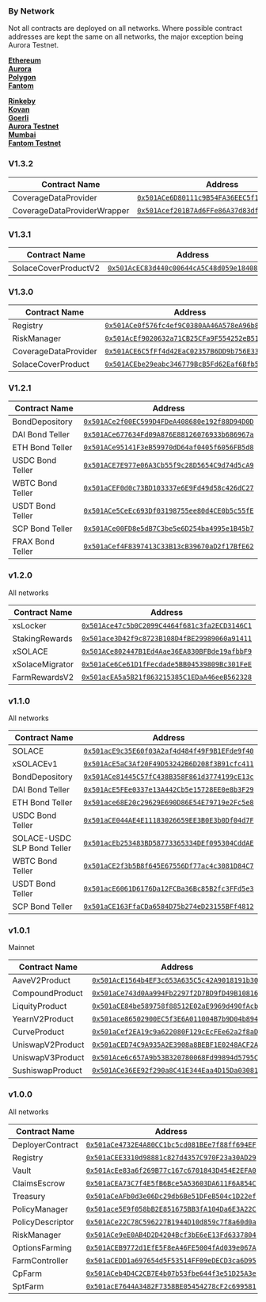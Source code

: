 ### By Network

Not all contracts are deployed on all networks. Where possible contract addresses are kept the same on all networks, the major exception being Aurora Testnet.

[**Ethereum**](Ethereum)  
[**Aurora**](Aurora)  
[**Polygon**](Polygon)  
[**Fantom**](Fantom)  

[**Rinkeby**](Testnet/Rinkeby)  
[**Kovan**](Testnet/Kovan)  
[**Goerli**](Testnet/Goerli)  
[**Aurora Testnet**](Testnet/Aurora%20Testnet)  
[**Mumbai**](Testnet/Mumbai)  
[**Fantom Testnet**](Testnet/Fantom%20Testnet)  

### V1.3.2

| Contract Name                | Address                                      |
|------------------------------|----------------------------------------------|
| CoverageDataProvider         | [`0x501ACe6D80111c9B54FA36EEC5f1B213d7F24770`](https://etherscan.io/address/0x501ACe6D80111c9B54FA36EEC5f1B213d7F24770) |
| CoverageDataProviderWrapper  | [`0x501Acef201B7Ad6FFe86A37d83df757454924aD5`](https://etherscan.io/address/0x501Acef201B7Ad6FFe86A37d83df757454924aD5) |

### V1.3.1

| Contract Name                | Address                                      |
|------------------------------|----------------------------------------------|
| SolaceCoverProductV2         | [`0x501AcEC83d440c00644cA5C48d059e1840852a64`](https://polygonscan.com/address/0x501AcEC83d440c00644cA5C48d059e1840852a64) |

### V1.3.0

| Contract Name                | Address                                      |
|------------------------------|----------------------------------------------|
| Registry                     | [`0x501ACe0f576fc4ef9C0380AA46A578eA96b85776`](https://etherscan.io/address/0x501ACe0f576fc4ef9C0380AA46A578eA96b85776) |
| RiskManager                  | [`0x501AcEf9020632a71CB25CFa9F554252eB51732b`](https://etherscan.io/address/0x501AcEf9020632a71CB25CFa9F554252eB51732b) |
| CoverageDataProvider         | [`0x501ACE6C5fFf4d42EaC02357B6DD9b756E337355`](https://etherscan.io/address/0x501ACE6C5fFf4d42EaC02357B6DD9b756E337355) |
| SolaceCoverProduct           | [`0x501ACEbe29eabc346779BcB5Fd62Eaf6Bfb5320E`](https://etherscan.io/address/0x501ACEbe29eabc346779BcB5Fd62Eaf6Bfb5320E) |

### V1.2.1

| Contract Name                | Address                                      |
|------------------------------|----------------------------------------------|
| BondDepository               | [`0x501ACe2f00EC599D4FDeA408680e192f88D94D0D`](https://etherscan.io/address/0x501ACe2f00EC599D4FDeA408680e192f88D94D0D) |
| DAI Bond Teller              | [`0x501ACe677634Fd09A876E88126076933b686967a`](https://etherscan.io/address/0x501ACe677634Fd09A876E88126076933b686967a) |
| ETH Bond Teller              | [`0x501ACe95141F3eB59970dD64af0405f6056FB5d8`](https://etherscan.io/address/0x501ACe95141F3eB59970dD64af0405f6056FB5d8) |
| USDC Bond Teller             | [`0x501ACE7E977e06A3Cb55f9c28D5654C9d74d5cA9`](https://etherscan.io/address/0x501ACE7E977e06A3Cb55f9c28D5654C9d74d5cA9) |
| WBTC Bond Teller             | [`0x501aCEF0d0c73BD103337e6E9Fd49d58c426dC27`](https://etherscan.io/address/0x501aCEF0d0c73BD103337e6E9Fd49d58c426dC27) |
| USDT Bond Teller             | [`0x501ACe5CeEc693Df03198755ee80d4CE0b5c55fE`](https://etherscan.io/address/0x501ACe5CeEc693Df03198755ee80d4CE0b5c55fE) |
| SCP Bond Teller              | [`0x501ACe00FD8e5dB7C3be5e6D254ba4995e1B45b7`](https://etherscan.io/address/0x501ACe00FD8e5dB7C3be5e6D254ba4995e1B45b7) |
| FRAX Bond Teller             | [`0x501aCef4F8397413C33B13cB39670aD2f17BfE62`](https://etherscan.io/address/0x501aCef4F8397413C33B13cB39670aD2f17BfE62) |

### v1.2.0

All networks

| Contract Name                | Address                                      |
|------------------------------|----------------------------------------------|
| xsLocker                     | [`0x501Ace47c5b0C2099C4464f681c3fa2ECD3146C1`](https://etherscan.io/address/0x501Ace47c5b0C2099C4464f681c3fa2ECD3146C1) |
| StakingRewards               | [`0x501ace3D42f9c8723B108D4fBE29989060a91411`](https://etherscan.io/address/0x501ace3D42f9c8723B108D4fBE29989060a91411) |
| xSOLACE                      | [`0x501ACe802447B1Ed4Aae36EA830BFBde19afbbF9`](https://etherscan.io/address/0x501ACe802447B1Ed4Aae36EA830BFBde19afbbF9) |
| xSolaceMigrator              | [`0x501aCe6Ce61D1fFecdade5BB04539809Bc301FeE`](https://etherscan.io/address/0x501aCe6Ce61D1fFecdade5BB04539809Bc301FeE) |
| FarmRewardsV2                | [`0x501acEA5a5B21f863215385C1EDaA46eeB562328`](https://etherscan.io/address/0x501acEA5a5B21f863215385C1EDaA46eeB562328) |

### v1.1.0

All networks  

| Contract Name                | Address                                      |
|------------------------------|----------------------------------------------|
| SOLACE                       | [`0x501acE9c35E60f03A2af4d484f49F9B1EFde9f40`](https://etherscan.io/address/0x501acE9c35E60f03A2af4d484f49F9B1EFde9f40) |
| xSOLACEv1                    | [`0x501AcE5aC3Af20F49D53242B6D208f3B91cfc411`](https://etherscan.io/address/0x501AcE5aC3Af20F49D53242B6D208f3B91cfc411) |
| BondDepository               | [`0x501ACe81445C57fC438B358F861d3774199cE13c`](https://etherscan.io/address/0x501ACe81445C57fC438B358F861d3774199cE13c) |
| DAI Bond Teller              | [`0x501AcE5FEe0337e13A442Cb5e15728EE0e8b3F29`](https://etherscan.io/address/0x501AcE5FEe0337e13A442Cb5e15728EE0e8b3F29) |
| ETH Bond Teller              | [`0x501ace68E20c29629E690D86E54E79719e2Fc5e8`](https://etherscan.io/address/0x501ace68E20c29629E690D86E54E79719e2Fc5e8) |
| USDC Bond Teller             | [`0x501aCE044AE4E11183026659EE3B0E3b0Df04d7F`](https://etherscan.io/address/0x501aCE044AE4E11183026659EE3B0E3b0Df04d7F) |
| SOLACE-USDC SLP Bond Teller  | [`0x501acEb253483BD58773365334DEf095304CddAE`](https://etherscan.io/address/0x501acEb253483BD58773365334DEf095304CddAE) |
| WBTC Bond Teller             | [`0x501aCE2f3b5B8f645E67556Df77ac4c3081D84C7`](https://etherscan.io/address/0x501aCE2f3b5B8f645E67556Df77ac4c3081D84C7) |
| USDT Bond Teller             | [`0x501acE6061D6176Da12FCBa36Bc85B2fc3FFd5e3`](https://etherscan.io/address/0x501acE6061D6176Da12FCBa36Bc85B2fc3FFd5e3) |
| SCP Bond Teller              | [`0x501aCE163FfaCDa6584D75b274eD23155BFf4812`](https://etherscan.io/address/0x501aCE163FfaCDa6584D75b274eD23155BFf4812) |

### v1.0.1

Mainnet

| Contract Name    | Address                                      |
|------------------|----------------------------------------------|
| AaveV2Product    | [`0x501AcE1564b4EF3c653A635C5c42A9018191b305`](https://etherscan.io/address/0x501AcE1564b4EF3c653A635C5c42A9018191b305) |
| CompoundProduct  | [`0x501aCe743d0Aa994Fb2297f2D7BD9fD49B10816b`](https://etherscan.io/address/0x501aCe743d0Aa994Fb2297f2D7BD9fD49B10816b) |
| LiquityProduct   | [`0x501aCE84be589758f88512E02aE9969d490fAcbC`](https://etherscan.io/address/0x501aCE84be589758f88512E02aE9969d490fAcbC) |
| YearnV2Product   | [`0x501ace86502900EC5f3E6A011004B7b9D04b8941`](https://etherscan.io/address/0x501ace86502900EC5f3E6A011004B7b9D04b8941) |
| CurveProduct     | [`0x501aCef2EA19c9a622080F129cEcFEe62a2f8aD5`](https://etherscan.io/address/0x501aCef2EA19c9a622080F129cEcFEe62a2f8aD5) |
| UniswapV2Product | [`0x501aCED74C9A935A2E3908a8BEBF1E0248ACF2A8`](https://etherscan.io/address/0x501aCED74C9A935A2E3908a8BEBF1E0248ACF2A8) |
| UniswapV3Product | [`0x501Ace6c657A9b53B320780068Fd99894d5795Cb`](https://etherscan.io/address/0x501Ace6c657A9b53B320780068Fd99894d5795Cb) |
| SushiswapProduct | [`0x501ACe36EE92f290a8C41E344Eaa4D15Da030818`](https://etherscan.io/address/0x501ACe36EE92f290a8C41E344Eaa4D15Da030818) |

### v1.0.0

All networks

| Contract Name    | Address                                      |
|------------------|----------------------------------------------|
| DeployerContract | [`0x501aCe4732E4A80CC1bc5cd081BEe7f88ff694EF`](https://etherscan.io/address/0x501aCe4732E4A80CC1bc5cd081BEe7f88ff694EF) |
| Registry         | [`0x501aCEE3310d98881c827d4357C970F23a30AD29`](https://etherscan.io/address/0x501aCEE3310d98881c827d4357C970F23a30AD29) |
| Vault            | [`0x501AcEe83a6f269B77c167c6701843D454E2EFA0`](https://etherscan.io/address/0x501AcEe83a6f269B77c167c6701843D454E2EFA0) |
| ClaimsEscrow     | [`0x501aCEA73C7f4E5fB6Bce5A53603DA611F6A854C`](https://etherscan.io/address/0x501aCEA73C7f4E5fB6Bce5A53603DA611F6A854C) |
| Treasury         | [`0x501aCeAFb0d3e06Dc29db6Be51DFeB504c1D22ef`](https://etherscan.io/address/0x501aCeAFb0d3e06Dc29db6Be51DFeB504c1D22ef) |
| PolicyManager    | [`0x501ace5E9f058bB2E851675BB3fA104Da6E3A22C`](https://etherscan.io/address/0x501ace5E9f058bB2E851675BB3fA104Da6E3A22C) |
| PolicyDescriptor | [`0x501ACe22C78C596227B1944D10d859c7f8a60d0a`](https://etherscan.io/address/0x501ACe22C78C596227B1944D10d859c7f8a60d0a) |
| RiskManager      | [`0x501ACe9eE0AB4D2D4204Bcf3bE6eE13Fd6337804`](https://etherscan.io/address/0x501ACe9eE0AB4D2D4204Bcf3bE6eE13Fd6337804) |
| OptionsFarming   | [`0x501ACEB9772d1EfE5F8eA46FE5004fAd039e067A`](https://etherscan.io/address/0x501ACEB9772d1EfE5F8eA46FE5004fAd039e067A) |
| FarmController   | [`0x501aCEDD1a697654d5F53514FF09eDECD3ca6D95`](https://etherscan.io/address/0x501aCEDD1a697654d5F53514FF09eDECD3ca6D95) |
| CpFarm           | [`0x501ACeb4D4C2CB7E4b07b53fbe644f3e51D25A3e`](https://etherscan.io/address/0x501ACeb4D4C2CB7E4b07b53fbe644f3e51D25A3e) |
| SptFarm          | [`0x501acE7644A3482F7358BE05454278cF2c699581`](https://etherscan.io/address/0x501acE7644A3482F7358BE05454278cF2c699581) |
